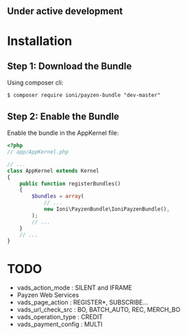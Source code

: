 Under active development
------------------------

Installation
============

Step 1: Download the Bundle
---------------------------

Using composer cli:

```console
$ composer require ioni/payzen-bundle "dev-master"
```

Step 2: Enable the Bundle
-------------------------

Enable the bundle in the AppKernel file:

```php
<?php
// app/AppKernel.php

// ...
class AppKernel extends Kernel
{
    public function registerBundles()
    {
        $bundles = array(
            // ...
            new Ioni\PayzenBundle\IoniPayzenBundle(),
        );
        // ...
    }
    // ...
}
```

TODO
====

* vads_action_mode : SILENT and IFRAME
* Payzen Web Services
* vads_page_action : REGISTER*, SUBSCRIBE...
* vads_url_check_src : BO, BATCH_AUTO, REC, MERCH_BO
* vads_operation_type : CREDIT
* vads_payment_config : MULTI

